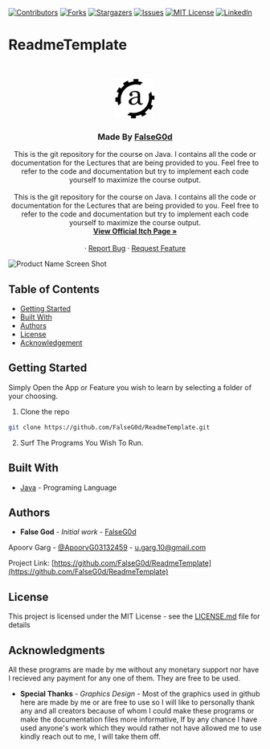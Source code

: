 [![Contributors][contributors-shield]][contributors-url]
[![Forks][forks-shield]][forks-url]
[![Stargazers][stars-shield]][stars-url]
[![Issues][issues-shield]][issues-url]
[![MIT License][license-shield]][license-url]
[![LinkedIn][linkedin-shield]][linkedin-url]


# ReadmeTemplate

<!-- PROJECT LOGO -->
<br />
<p align="center">
  <a href="http://apoorvgarg.herokuapp.com/">
    <img src="https://github.com/FalseG0d/AdvancedDjango/raw/main/images/Logo.png" alt="Logo" width="80" height="80">
  </a>

  <h3 align="center">Made By <a href="https://github.com/FalseG0d">FalseG0d</a></h3>

  <p align="center">
    This is the git repository for the course on Java. I contains all the code or documentation for the Lectures that are being provided to you. Feel free to refer to the code and documentation but try to implement each code yourself to maximize the course output. <br><br>This is the git repository for the course on Java. I contains all the code or documentation for the Lectures that are being provided to you. Feel free to refer to the code and documentation but try to implement each code yourself to maximize the course output.
    <br />
    <a href="https://falseg0d.itch.io/"><strong>View Official Itch Page »</strong></a>
    <br />
    <br />
    ·
    <a href="https://github.com/FalseG0d/ReadmeTemplate/issues">Report Bug</a>
    ·
    <a href="https://github.com/FalseG0d/ReadmeTemplate/issues">Request Feature</a>
  </p>
</p>


![Product Name Screen Shot][product-screenshot]

<!-- TABLE OF CONTENTS -->
## Table of Contents


* [Getting Started](#getting-started)
* [Built With](#built-with)
* [Authors](#authors)
* [License](#license)
* [Acknowledgement](#acknowledgement)

## Getting Started

Simply Open the App or Feature you wish to learn by selecting a folder of your choosing.

1. Clone the repo

```sh
git clone https://github.com/FalseG0d/ReadmeTemplate.git
```

2. Surf The Programs You Wish To Run.


## Built With

* [Java](https://www.java.com/en/) - Programing Language


## Authors

* **False God** - *Initial work* - [FalseG0d](https://github.com/FalseG0d)

Apoorv Garg - [@ApoorvG03132459](https://twitter.com/ApoorvG03132459) - u.garg.10@gmail.com

Project Link: [https://github.com/FalseG0d/ReadmeTemplate](https://github.com/FalseG0d/ReadmeTemplate)

## License

This project is licensed under the MIT License - see the [LICENSE.md](LICENSE.md) file for details

## Acknowledgments

All these programs are made by me without any monetary support nor have I recieved any payment for any one of them. They are free to be used.

* **Special Thanks** - *Graphics Design* - Most of the graphics used in github here are made by me or are free to use so I will like to personally thank any and all creators because of whom I could make these programs or make the documentation files more informative, If by any chance I have used anyone's work which they would rather not have allowed me to use kindly reach out to me, I will take them off.


<!-- MARKDOWN LINKS & IMAGES -->
<!-- https://www.markdownguide.org/basic-syntax/#reference-style-links -->
[contributors-shield]: https://img.shields.io/github/contributors/FalseG0d/ReadmeTemplate.svg?style=flat-square
[contributors-url]: https://github.com/FalseG0d/ReadmeTemplate/graphs/contributors
[forks-shield]: https://img.shields.io/github/forks/FalseG0d/ReadmeTemplate.svg?style=flat-square
[forks-url]: https://github.com/FalseG0d/ReadmeTemplate/network/members
[stars-shield]: https://img.shields.io/github/stars/FalseG0d/ReadmeTemplate.svg?style=flat-square
[stars-url]: https://github.com/FalseG0d/ReadmeTemplate/stargazers
[issues-shield]: https://img.shields.io/github/issues/FalseG0d/ReadmeTemplate.svg?style=flat-square
[issues-url]: https://github.com/FalseG0d/ReadmeTemplate/issues
[license-shield]: https://img.shields.io/github/license/FalseG0d/ReadmeTemplate.svg?style=flat-square
[license-url]: https://github.com/FalseG0d/ReadmeTemplate/blob/master/LICENSE.txt
[linkedin-shield]: https://img.shields.io/badge/-LinkedIn-black.svg?style=flat-square&logo=linkedin&colorB=555
[linkedin-url]: https://www.linkedin.com/in/apoorv-garg-137137171/
[product-screenshot]: https://raw.githubusercontent.com/FalseG0d/READMETemplate/master/images/banner.jpg